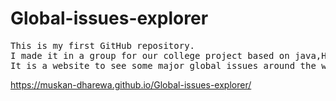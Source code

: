 # Global-issues-explorer
<pre>
This is my first GitHub repository.
I made it in a group for our college project based on java,HTML and CSS.
It is a website to see some major global issues around the world and it also provides helplines to connect to when facing any similar issue.
</pre>
https://muskan-dharewa.github.io/Global-issues-explorer/
